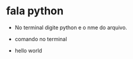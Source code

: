 # fala python
- No terminal digite python e o nme do arquivo.
 
- comando no terminal
- hello world
